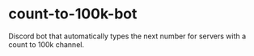 # count-to-100k-bot
Discord bot that automatically types the next number for servers with a count to 100k channel.
